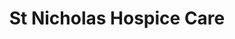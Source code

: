 ---
title: "St Nicholas Hospice Care"
url: /bury-st-edmunds/st-nicholas-hospice-care-2/
shop: charity
---